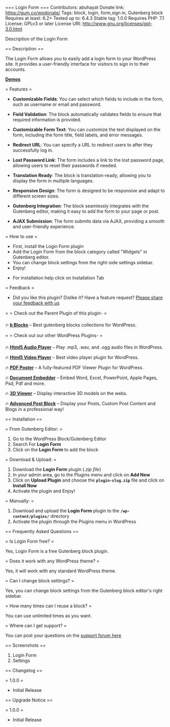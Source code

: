 === Login Form ===
Contributors: abuhayat
Donate link: https://gum.co/wpdonate/
Tags: block, login, form,sign in, Gutenberg block
Requires at least: 6.2+
Tested up to: 6.4.3
Stable tag: 1.0.0
Requires PHP: 7.1
License: GPLv3 or later
License URI: http://www.gnu.org/licenses/gpl-3.0.html

Description of the Login Form

== Description ==

The Login Form allows you to easily add a login form to your WordPress site. It provides a user-friendly interface for visitors to sign in to their accounts.


**[Demos](https://bblockswp.com/demo/login-form)**


= Features =
- **Customizable Fields**: You can select which fields to include in the form, such as username or email and password.

- **Field Validation**: The block automatically validates fields to ensure that required information is provided.

- **Customizable Form Text**: You can customize the text displayed on the form, including the form title, field labels, and error messages.

- **Redirect URL**: You can specify a URL to redirect users to after they successfully log in.

- **Lost Password Link**: The form includes a link to the lost password page, allowing users to reset their passwords if needed.

- **Translation Ready**: The block is translation-ready, allowing you to display the form in multiple languages.

- **Responsive Design**: The form is designed to be responsive and adapt to different screen sizes.

- **Gutenberg Integration**: The block seamlessly integrates with the Gutenberg editor, making it easy to add the form to your page or post.

- **AJAX Submission**: The form submits data via AJAX, providing a smooth and user-friendly experience.



= How to use =
- First, install the Login Form plugin
- Add the Login Form from the block category called "Widgets" in Gutenberg editor.
- You can change block settings from the right-side settings sidebar.
- Enjoy!

* For installation help click on Installation Tab


= Feedback =
- Did you like this plugin? Dislike it? Have a feature request? [Please share your feedback with us](mailto:support@bplugins.com 'Send feedback')


= ⭐ Check out the Parent Plugin of this plugin- =

🔥 **[b Blocks](https://bblockswp.com)** – Best gutenberg blocks collections for WordPress.


= ⭐ Check out our other WordPress Plugins- =

🔥 **[Html5 Audio Player](https://bplugins.com/products/html5-audio-player/)** – Play .mp3, .wav, and .ogg audio files in WordPress.

🔥 **[Html5 Video Player](https://bplugins.com/products/html5-video-player/)** – Best video player plugin for WordPress.

🔥 **[PDF Poster](https://bplugins.com/products/pdf-poster/)** – A fully-featured PDF Viewer Plugin for WordPress.

🔥 **[Document Embedder](https://bplugins.com/products/document-embedder/)** – Embed Word, Excel, PowerPoint, Apple Pages, Psd, Pdf and more.

🔥 **[3D Viewer](https://bplugins.com/products/3d-viewer/)** – Display interactive 3D models on the webs.

🔥 **[Advanced Post Block](https://bplugins.com/products/advanced-post-block/)** – Display your Posts, Custom Post Content and Blogs in a professional way!


== Installation ==

= From Gutenberg Editor: =
1. Go to the WordPress Block/Gutenberg Editor
2. Search For **Login Form**
3. Click on the **Login Form** to add the block

= Download & Upload: =
1. Download the **Login Form** plugin (*.zip file*)
2. In your admin area, go to the Plugins menu and click on **Add New**
3. Click on **Upload Plugin** and choose the **`plugin-slug.zip`** file and click on **Install Now**
4. Activate the plugin and Enjoy!

= Manually: =
1. Download and upload the **Login Form** plugin to the **`/wp-content/plugins/`** directory
2. Activate the plugin through the Plugins menu in WordPress


== Frequently Asked Questions ==

= Is Login Form free? =

Yes, Login Form is a free Gutenberg block plugin.

= Does it work with any WordPress theme? =

Yes, it will work with any standard WordPress theme.

= Can I change block settings? =

Yes, you can change block settings from the Gutenberg block editor's right sidebar.

= How many times can I reuse a block? =

You can use unlimited times as you want.

= Where can I get support? =

You can post your questions on the [support forum here](https://wordpress.org/support/plugin/login-form/)


== Screenshots ==

1. Login Form
2. Settings


== Changelog ==

= 1.0.0 =
* Initial Release


== Upgrade Notice ==

= 1.0.0 =
* Initial Release